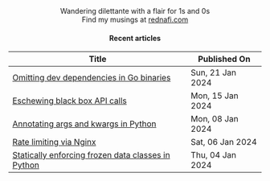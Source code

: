 <div align="center">
Wandering dilettante with a flair for 1s and 0s <br>
Find my musings at <a href="https://rednafi.com/" rel="me">rednafi.com</a>
<div>

#### Recent articles

| Title | Published On |
| ----- | ------------ |
| [Omitting dev dependencies in Go binaries](https://rednafi.com/go/omit_dev_dependencies_in_binaries/) | Sun, 21 Jan 2024 |
| [Eschewing black box API calls](https://rednafi.com/misc/eschewing_black_box_api_calls/) | Mon, 15 Jan 2024 |
| [Annotating args and kwargs in Python](https://rednafi.com/python/annotate_args_and_kwargs/) | Mon, 08 Jan 2024 |
| [Rate limiting via Nginx](https://rednafi.com/go/rate_limiting_via_nginx/) | Sat, 06 Jan 2024 |
| [Statically enforcing frozen data classes in Python](https://rednafi.com/python/statically_enforcing_frozen_dataclasses/) | Thu, 04 Jan 2024 |
